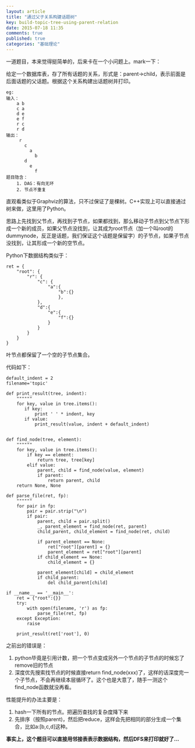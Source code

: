 ```yaml
---
layout: article
title: "通过父子关系构建话题树"
key: build-topic-tree-using-parent-relation
date: 2015-07-18 11:35
comments: true
published: true
categories: "基础理论"
---
```

  
  一道题目，本来觉得挺简单的，后来卡在一个小问题上。mark一下：

  给定一个数据库表，存了所有话题的关系，形式是：parent->child，表示前面是后面话题的父话题。根据这个关系构建出话题树并打印。

  	eg:
  	输入：
	  	a b
	  	c a
	  	d e
	  	e f
	  	r c
	  	r d
	输出：
		 r
		   c
		     a
		       b
		   d
		     e
		       f
	题目隐含：
		1. DAG：有向无环
		2. 节点不重复

  直观看类似于Graphviz的算法，只不过保证了是棵树。C++实现上可以直接通过树来做，这里用了Python。

<!--more-->

  思路上先找到父节点，再找到子节点，如果都找到，那么移动子节点到父节点下形成一个新的成员，如果父节点没找到，让其成为root节点（加一个叫root的dummynode，反正是话题，我们保证这个话题是保留字）的子节点，如果子节点没找到，让其形成一个新的空节点。

  Python下数据结构类似于：

    ret = {
        "root": {
            "r": {
                "c": {
                    "a":{
                    	"b":{}
                    	},
                },
                "d":{
                    "e":{
                    	"f":{}
                    }
                }
            }
        }
    }

  叶节点都保留了一个空的子节点集合。

  代码如下：

	default_indent = 2
	filename='topic'

	def print_result(tree, indent):
	    """"""
	    for key, value in tree.items():
	       if key:
	           print ' ' * indent, key
	       if value:
	           print_result(value, indent + default_indent)


	def find_node(tree, element):
	    """"""
	    for key, value in tree.items():
	        if key == element:
	            return tree, tree[key]
	        elif value:
	            parent, child = find_node(value, element)
	            if parent:
	                return parent, child
	    return None, None

	def parse_file(ret, fp):
	    """"""
	    for pair in fp:
	        pair = pair.strip("\n")
	        if pair:
	            parent, child = pair.split()
	            _, parent_element = find_node(ret, parent)
	            child_parent, child_element = find_node(ret, child)

	            if parent_element == None:
	                ret["root"][parent] = {}
	                parent_element = ret["root"][parent]
	            if child_element == None:
	                child_element = {}

	            parent_element[child] = child_element
	            if child_parent:
	                del child_parent[child]

	if __name__ == '__main__':
	    ret = {"root":{}}
	    try:
	        with open(filename, 'r') as fp:
	            parse_file(ret, fp)
	    except Exception:
	        raise

	    print_result(ret['root'], 0)
  
  之前出的错误是：

1. python毕竟是引用计数，把一个节点变成另外一个节点的子节点的时候忘了remove旧的节点
2. 深度优先搜索找节点的时候直接return find_node(xxx)了，这样的话深度完一个子节点，不会再继续本层循环了。这个也是大意了，随手一测这个find_node函数就没再看。

  性能提升的办法主要是：
  
1. hash一下所有的节点。把遍历查找的复杂度降下来
2. 先排序（按照parent)，然后把reduce，这样会先把相同的部分生成一个集合，比如a:[b,c,d]这种。



**事实上，这个题目可以直接用邻接表表示数据结构，然后DFS来打印就好了...**
